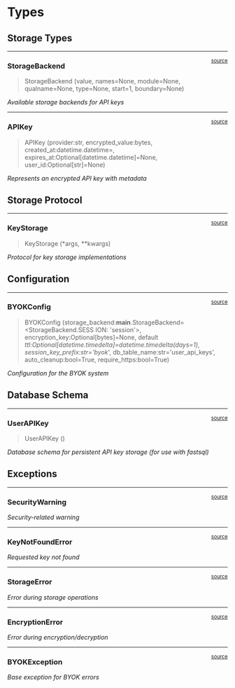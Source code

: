 # Types


<!-- WARNING: THIS FILE WAS AUTOGENERATED! DO NOT EDIT! -->

## Storage Types

------------------------------------------------------------------------

<a
href="https://github.com/cj-mills/cjm-fasthtml-byok/blob/main/cjm_fasthtml_byok/core/types.py#L16"
target="_blank" style="float:right; font-size:smaller">source</a>

### StorageBackend

>  StorageBackend (value, names=None, module=None, qualname=None, type=None,
>                      start=1, boundary=None)

*Available storage backends for API keys*

------------------------------------------------------------------------

<a
href="https://github.com/cj-mills/cjm-fasthtml-byok/blob/main/cjm_fasthtml_byok/core/types.py#L24"
target="_blank" style="float:right; font-size:smaller">source</a>

### APIKey

>  APIKey (provider:str, encrypted_value:bytes,
>              created_at:datetime.datetime=<factory>,
>              expires_at:Optional[datetime.datetime]=None,
>              user_id:Optional[str]=None)

*Represents an encrypted API key with metadata*

## Storage Protocol

------------------------------------------------------------------------

<a
href="https://github.com/cj-mills/cjm-fasthtml-byok/blob/main/cjm_fasthtml_byok/core/types.py#L69"
target="_blank" style="float:right; font-size:smaller">source</a>

### KeyStorage

>  KeyStorage (*args, **kwargs)

*Protocol for key storage implementations*

## Configuration

------------------------------------------------------------------------

<a
href="https://github.com/cj-mills/cjm-fasthtml-byok/blob/main/cjm_fasthtml_byok/core/types.py#L116"
target="_blank" style="float:right; font-size:smaller">source</a>

### BYOKConfig

>  BYOKConfig
>                  (storage_backend:__main__.StorageBackend=<StorageBackend.SESS
>                  ION: 'session'>, encryption_key:Optional[bytes]=None, default
>                  _ttl:Optional[datetime.timedelta]=datetime.timedelta(days=1),
>                  session_key_prefix:str='byok_',
>                  db_table_name:str='user_api_keys', auto_cleanup:bool=True,
>                  require_https:bool=True)

*Configuration for the BYOK system*

## Database Schema

------------------------------------------------------------------------

<a
href="https://github.com/cj-mills/cjm-fasthtml-byok/blob/main/cjm_fasthtml_byok/core/types.py#L127"
target="_blank" style="float:right; font-size:smaller">source</a>

### UserAPIKey

>  UserAPIKey ()

*Database schema for persistent API key storage (for use with fastsql)*

## Exceptions

------------------------------------------------------------------------

<a
href="https://github.com/cj-mills/cjm-fasthtml-byok/blob/main/cjm_fasthtml_byok/core/types.py#L153"
target="_blank" style="float:right; font-size:smaller">source</a>

### SecurityWarning

*Security-related warning*

------------------------------------------------------------------------

<a
href="https://github.com/cj-mills/cjm-fasthtml-byok/blob/main/cjm_fasthtml_byok/core/types.py#L149"
target="_blank" style="float:right; font-size:smaller">source</a>

### KeyNotFoundError

*Requested key not found*

------------------------------------------------------------------------

<a
href="https://github.com/cj-mills/cjm-fasthtml-byok/blob/main/cjm_fasthtml_byok/core/types.py#L145"
target="_blank" style="float:right; font-size:smaller">source</a>

### StorageError

*Error during storage operations*

------------------------------------------------------------------------

<a
href="https://github.com/cj-mills/cjm-fasthtml-byok/blob/main/cjm_fasthtml_byok/core/types.py#L141"
target="_blank" style="float:right; font-size:smaller">source</a>

### EncryptionError

*Error during encryption/decryption*

------------------------------------------------------------------------

<a
href="https://github.com/cj-mills/cjm-fasthtml-byok/blob/main/cjm_fasthtml_byok/core/types.py#L137"
target="_blank" style="float:right; font-size:smaller">source</a>

### BYOKException

*Base exception for BYOK errors*
